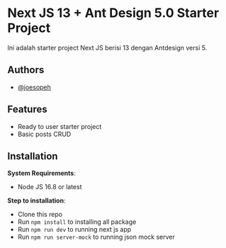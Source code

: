 
# Next JS 13 + Ant Design 5.0 Starter Project

Ini adalah starter project Next JS berisi 13 dengan Antdesign versi 5. 


## Authors

- [@joesopeh](https://www.github.com/joesoeph)


## Features

- Ready to user starter project
- Basic posts CRUD


## Installation

**System Requirements**:
- Node JS 16.8 or latest

**Step to installation**:
- Clone this repo
- Run `npm install` to installing all package
- Run `npm run dev` to running next js app
- Run `npm run server-mock` to running json mock server

    